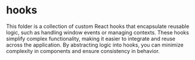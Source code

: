 # hooks
This folder is a collection of custom React hooks that encapsulate reusable logic, such as handling window events or managing contexts. These hooks simplify complex functionality, making it easier to integrate and reuse across the application. By abstracting logic into hooks, you can minimize complexity in components and ensure consistency in behavior.
